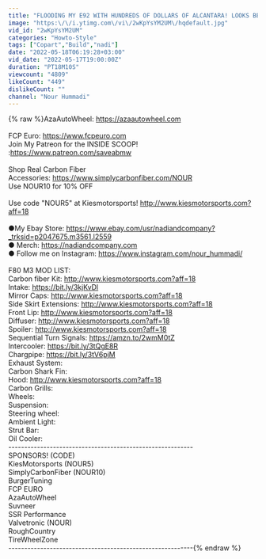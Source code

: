 ```yaml
---
title: "FLOODING MY E92 WITH HUNDREDS OF DOLLARS OF ALCANTARA! LOOKS BETTER THAN AN M3!"
image: "https:\/\/i.ytimg.com\/vi\/2wKpYsYM2UM\/hqdefault.jpg"
vid_id: "2wKpYsYM2UM"
categories: "Howto-Style"
tags: ["Copart","Build","nadi"]
date: "2022-05-18T06:19:28+03:00"
vid_date: "2022-05-17T19:00:00Z"
duration: "PT18M10S"
viewcount: "4809"
likeCount: "449"
dislikeCount: ""
channel: "Nour Hummadi"
---
```

{% raw %}AzaAutoWheel: <a rel="nofollow" target="blank" href="https://azaautowheel.com">https://azaautowheel.com</a><br /><br />FCP Euro: <a rel="nofollow" target="blank" href="https://www.fcpeuro.com">https://www.fcpeuro.com</a><br />Join My Patreon for the INSIDE SCOOP! :<a rel="nofollow" target="blank" href="https://www.patreon.com/saveabmw">https://www.patreon.com/saveabmw</a><br /><br />Shop Real Carbon Fiber Accessories: <a rel="nofollow" target="blank" href="https://www.simplycarbonfiber.com/NOUR">https://www.simplycarbonfiber.com/NOUR</a><br />Use NOUR10 for 10% OFF<br /><br />Use code &quot;NOUR5&quot; at Kiesmotorsports! <a rel="nofollow" target="blank" href="http://www.kiesmotorsports.com?aff=18">http://www.kiesmotorsports.com?aff=18</a><br /><br />●My Ebay Store: <a rel="nofollow" target="blank" href="https://www.ebay.com/usr/nadiandcompany?_trksid=p2047675.m3561.l2559">https://www.ebay.com/usr/nadiandcompany?_trksid=p2047675.m3561.l2559</a><br />● Merch: <a rel="nofollow" target="blank" href="https://nadiandcompany.com">https://nadiandcompany.com</a><br />● Follow me on Instagram: <a rel="nofollow" target="blank" href="https://www.instagram.com/nour_hummadi/">https://www.instagram.com/nour_hummadi/</a><br /><br />F80 M3 MOD LIST:<br />Carbon fiber Kit: <a rel="nofollow" target="blank" href="http://www.kiesmotorsports.com?aff=18">http://www.kiesmotorsports.com?aff=18</a><br />Intake: <a rel="nofollow" target="blank" href="https://bit.ly/3kjKvDl">https://bit.ly/3kjKvDl</a><br />Mirror Caps: <a rel="nofollow" target="blank" href="http://www.kiesmotorsports.com?aff=18">http://www.kiesmotorsports.com?aff=18</a><br />Side Skirt Extensions: <a rel="nofollow" target="blank" href="http://www.kiesmotorsports.com?aff=18">http://www.kiesmotorsports.com?aff=18</a><br />Front Lip: <a rel="nofollow" target="blank" href="http://www.kiesmotorsports.com?aff=18">http://www.kiesmotorsports.com?aff=18</a><br />Diffuser: <a rel="nofollow" target="blank" href="http://www.kiesmotorsports.com?aff=18">http://www.kiesmotorsports.com?aff=18</a><br />Spoiler: <a rel="nofollow" target="blank" href="http://www.kiesmotorsports.com?aff=18">http://www.kiesmotorsports.com?aff=18</a><br />Sequential Turn Signals: <a rel="nofollow" target="blank" href="https://amzn.to/2wmM0tZ">https://amzn.to/2wmM0tZ</a><br />Intercooler: <a rel="nofollow" target="blank" href="https://bit.ly/3tQgE8R">https://bit.ly/3tQgE8R</a><br />Chargpipe: <a rel="nofollow" target="blank" href="https://bit.ly/3tV6pjM">https://bit.ly/3tV6pjM</a><br />Exhaust System:<br />Carbon Shark Fin: <br />Hood: <a rel="nofollow" target="blank" href="http://www.kiesmotorsports.com?aff=18">http://www.kiesmotorsports.com?aff=18</a><br />Carbon Grills:<br />Wheels: <br />Suspension:<br />Steering wheel:<br />Ambient Light:<br />Strut Bar: <br />Oil Cooler: <br />----------------------------------------------------------<br />SPONSORS! (CODE)<br />KiesMotorsports (NOUR5)<br />SimplyCarbonFiber (NOUR10)<br />BurgerTuning <br />FCP EURO<br />AzaAutoWheel<br />Suvneer<br />SSR Performance <br />Valvetronic (NOUR)<br />RoughCountry<br />TireWheelZone<br />----------------------------------------------------------{% endraw %}
